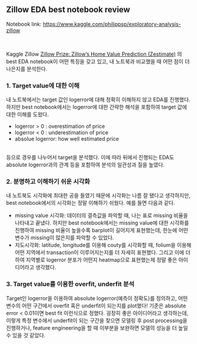 ## Zillow EDA best notebook review
Notebook link: <https://www.kaggle.com/philippsp/exploratory-analysis-zillow>

<br>

Kaggle Zillow [Zillow Prize: Zillow’s Home Value Prediction (Zestimate)](https://www.kaggle.com/c/zillow-prize-1/overview) 의 best EDA notebook이 어떤 특징을 갖고 있고, 내 노트북과 비교했을 때 어떤 점이 더 나은지를 분석한다.




### 1. Target value에 대한 이해
내 노트북에서는 target 값인 logerror에 대해 정확히 이해하지 않고 EDA를 진행했다. 하지만 best notebook에서는 logerror에 대한 간략한 해석을 포함하여 target 값에 대한 이해를 도왔다.
 + logerror > 0 : overestimation of price
 + logerror < 0 : underestimation of price
 + absolue logerror: how well estimated price
 <br>
 등으로 경우를 나누어서 target을 분석했다. 이에 따라 뒤에서 진행되는 EDA도 absolute logerror과의 관계 등을 포함하여 분석의 일관성과 질을 높였다.
 
 
### 2. 분명하고 이해하기 쉬운 시각화
내 노트북도 시각화에 최대한 공을 들였기 때문에 시각화는 나름 잘 됐다고 생각하지만, best notebook에서의 시각화는 정말 이해하기 쉬웠다. 예를 들면 다음과 같다. 
+ missing value 시각화: 데이터의 결측값을 파악할 때, 나는 표로 missing 비율을 나타내고 끝냈다. 하지만 best notebook에서는 missing value에 대한 시각화를 진행하여 missing 비율이 높을수록
barplot이 길어지게 표현했는데, 한눈에 어떤 변수가 missing이 많은지를 파악할 수 있었다.
+ 지도시각화: latitude, longitude를 이용해 couty를 시각화할 때, folium을 이용해 어떤 지역에서 transaction이 이루어지는지를 더 자세히 표현했다. 그리고 이에 더하여 지역별로 logerror 분포가
 어떤지 heatmap으로 표현했는제 정말 좋은 아이디어라고 생각했다. 
 
### 3. Target value를 이용한 overfit, underfit 분석
Target인 logerror을 이용하여 absolute logerror(예측이 정확도)를 정의하고, 어떤 변수의 어떤 구간에서 overfit 혹은 underfit이 되는지를 plot했다! 기준은 absolute error < 0.01이면 best fit
이런식으로 정했다. 굉장히 좋은 아이디어라고 생각하는데, 이렇게 특정 변수에서 underfit이 되는 구간을 찾으면 모델링 후 post processing을 진행하거나, feature engineering을 할 때 이부분을
보완하면 모델의 성능을 더 높일 수 있을 것 같았다.
